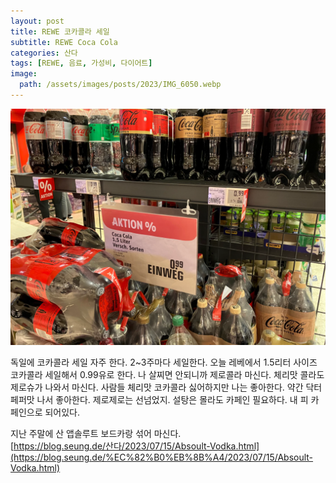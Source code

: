 ```yaml
---
layout: post
title: REWE 코카콜라 세일
subtitle: REWE Coca Cola
categories: 산다
tags: [REWE, 음료, 가성비, 다이어트]
image:
  path: /assets/images/posts/2023/IMG_6050.webp
---
```


![](/assets/images/posts/2023/IMG_6050.webp)

독일에 코카콜라 세일 자주 한다. 2~3주마다 세일한다. 오늘 레베에서 1.5리터 사이즈 코카콜라 세일해서 0.99유로 한다. 나 살찌면 안되니까 제로콜라 마신다. 체리맛 콜라도 제로슈가 나와서 마신다. 사람들 체리맛 코카콜라 싫어하지만 나는 좋아한다. 약간 닥터페퍼맛 나서 좋아한다. 제로제로는 선넘었지. 설탕은 몰라도 카페인 필요하다. 내 피 카페인으로 되어있다.

지난 주말에 산 앱솔루트 보드카랑 섞어 마신다.\
[https://blog.seung.de/산다/2023/07/15/Absoult-Vodka.html](https://blog.seung.de/%EC%82%B0%EB%8B%A4/2023/07/15/Absoult-Vodka.html)
